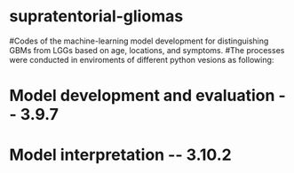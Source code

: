 # supratentorial-gliomas
#Codes of the machine-learning model development for distinguishing GBMs from LGGs based on age, locations, and symptoms.
#The processes were conducted in enviroments of different python vesions as following:
   #  Model development and evaluation -- 3.9.7
   #  Model interpretation -- 3.10.2

